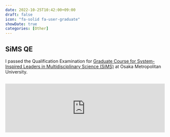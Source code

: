 ```yaml
---
date: 2022-10-25T10:42:00+09:00
draft: false
icon: "fa-solid fa-user-graduate"
showDate: true
categories: [Other]
---
```


## SiMS QE

I passed the Qualification Examination for [Graduate Course for System-Inspired Leaders in Multidisciplinary Science (SiMS)](https://www.omu.ac.jp/las/sims_eng/) at Osaka Metropolitan University.


<!-- [大阪公立大学](https://www.omu.ac.jp)大学院 [工学研究科](https://www.omu.ac.jp/eng/graduate/) 物質化学生命系専攻 [マテリアル工学分野](https://www.omu.ac.jp/eng/mtr/)となりました．   -->

<iframe class="hatenablogcard" style="width:100%;height:155px;margin:15px 0;max-width:680px;" title="Graduate Course for System-Inspired Leaders in Multidisciplinary Science (SiMS)" src="https://hatenablog-parts.com/embed?url=https://www.omu.ac.jp/las/sims_eng/" frameborder="0" scrolling="no"></iframe>